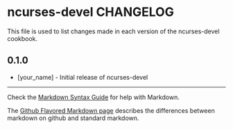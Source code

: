 ncurses-devel CHANGELOG
=======================

This file is used to list changes made in each version of the ncurses-devel cookbook.

0.1.0
-----
- [your_name] - Initial release of ncurses-devel

- - -
Check the [Markdown Syntax Guide](http://daringfireball.net/projects/markdown/syntax) for help with Markdown.

The [Github Flavored Markdown page](http://github.github.com/github-flavored-markdown/) describes the differences between markdown on github and standard markdown.
